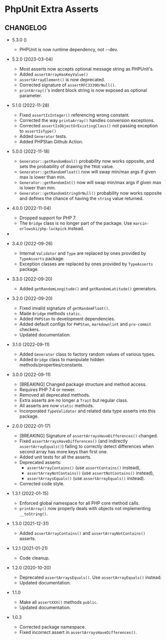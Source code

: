 # PhpUnit Extra Asserts #

## CHANGELOG ##

* 5.3.0 ()
  * PHPUnit is now runtime dependency, not --dev.

* 5.2.0 (2023-03-04)
  * Most asserts now accepts optional message string as PHPUnit's.
  * Added `assertArrayHasKeyValue()`
  * `assertArrayElement()` is now deprecated.
  * Corrected signature of `assertRFC3339OrNull()`.
  * `printArray()`'s indent block string is now exposed as optional parameter.


* 5.1.0 (2022-11-28)
  * Fixed `assertIsInteger()` referencing wrong constant.
  * Corrected the way `printaArray()` handles conversion exceptions.
  * Corrected `assertIsObjectOrExistingClass()` not passing exception to `assertIsType()`
  * Added `Generator` tests.
  * Added PHPStan Github Action.


* 5.0.0 (2022-11-18)
  * `Generator::getRandomBool()` probability now works opposite, and sets the probability of
    drawing the `TRUE` value.
  * `Generator::getRandomFloat()` now will swap min/max args if given max is lower than min.
  * `Generator::getRandomInt()` now will swap min/max args if given max is lower than min.
  * `Generator::getRandomStringOrNull()` probability now works opposite and defines the chance of
    having the `string` value returned.


* 4.0.0 (2022-11-04)
  * Dropped support for PHP 7.
  * The `Bridge` class is no longer part of the package. Use `marcin-orlowski/php-lockpick` instead.

*
* 3.4.0 (2022-09-26)
  * Internal `Validator` and `Type` are replaced by ones provided by `TypeAsserts` package.
  * Exception classes are replaced by ones provided by `TypeAsserts` package.


* 3.3.0 (2022-09-20)
  * Added `getRandomLongitude()` and `getRandomLatitude()` generators.


* 3.2.0 (2022-09-20)
  * Fixed invalid signature of `getRandomFloat()`.
  * Made `Bridge` methods `static`.
  * Added `PHPStan` to development dependencies.
  * Added default configs for `PHPStan`, `markdownlint` and `pre-commit` checkers.
  * Updated documentation.


* 3.1.0 (2022-09-11)
  * Added `Generator` class to factory random values of various types.
  * Added `Bridge` class to manipulate hidden methods/properties/constants.


* 3.0.0 (2022-09-11)
  * [BREAKING] Changed package structure and method access.
  * Requires PHP 7.4 or newer.
  * Removed all deprecated methods.
  * Extra asserts are no longer a `Trait` but regular class.
  * All asserts are now `static` methods.
  * Incorporated `TypeValidator` and related data type asserts into this package.


* 2.0.0 (2022-01-17)
  * [BREAKING] Signature of `assertArraysHaveDifferences()` changed.
  * Fixed `assertArraysHaveDifferences()` (and indirectly `assertArrayEquals()`)
    failing to correctly detect differences when second array has more keys than first one.
  * Added unit tests for all the asserts.
  * Deprecated asserts:
    * `assertArrayContains()` (use `assertContains()` instead),
    * `assertArrayNotContains()` (use `assertNotContains()` instead),
    * `assertArraysEquals()` (use `assertArrayEquals()` instead).
  * Corrected code style.


* 1.3.1 (2022-01-15)
  * Enforced global namespace for all PHP core method calls.
  * `printArray()` now properly deals with objects not implementing `__toString()`.


* 1.3.0 (2021-12-31)
  * Added `assertArrayContains()` and `assertArrayNotContains()` asserts.


* 1.2.1 (2021-01-21)
  * Code cleanup.


* 1.2.0 (2020-10-20)
  * Deprecated `assertArraysEquals()`. Use `assertArrayEquals()` instead.
  * Updated documentation.


* 1.1.0
  * Make all `assertXXX()` methods `public`.
  * Updated documentation.


* 1.0.3
  * Corrected package namespace.
  * Fixed incorrect assert in `assertArraysHaveDifferences()`.
